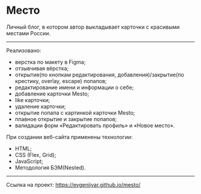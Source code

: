 # Место #

Личный блог, в котором автор выкладывает карточки с красивыми местами России.

---

Реализовано: 
* верстка по макету в Figma;
* отзывчивая вёрстка;
* открытие(по кнопкам редактирования, добавления)/закрытие(по крестику, overlay, escape) попапов;
* редактирование имени и информации о себе;
* добавление карточки Mesto;
* like карточки;
* удаление карточки;
* открытие попапа с картинкой карточки Mesto;
* плавное открытие и закрытие попапов;
* валидации форм «Редактировать профиль» и «Новое место».

При создании веб-сайта применены технологии:
* HTML;
* CSS (Flex, Grid);
* JavaScript;
* Методология БЭМ(Nested).

---

Ссылка на проект: https://evgeniiyar.github.io/mesto/
